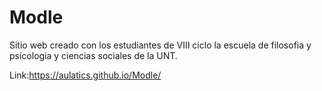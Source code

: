 # Modle

Sitio web creado con los estudiantes de VIII ciclo la escuela de filosofia y psicologia y ciencias sociales de la UNT.

Link:https://aulatics.github.io/Modle/
